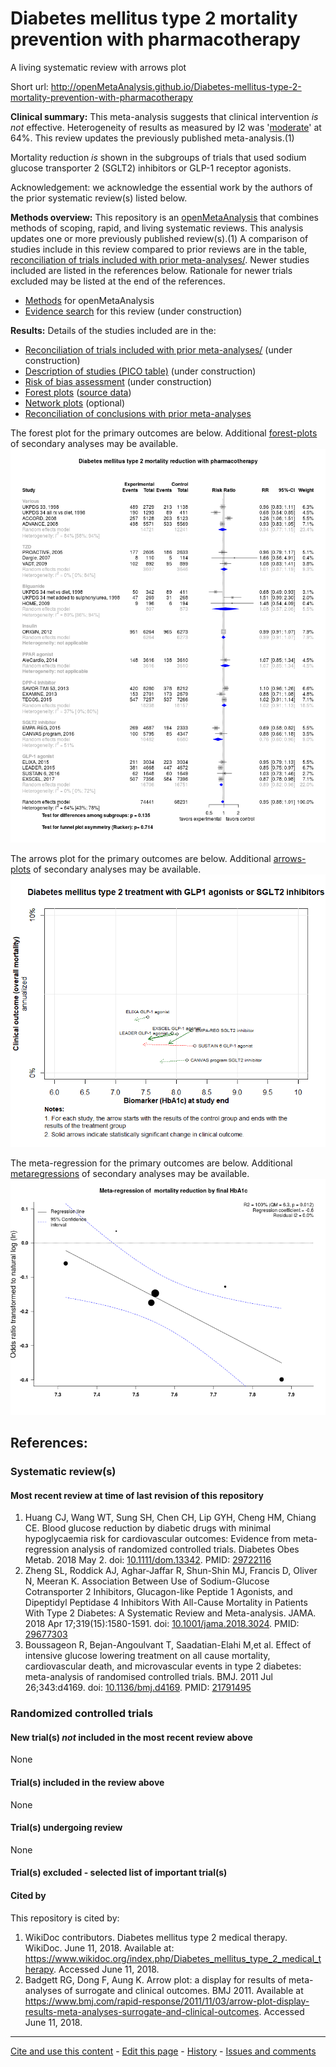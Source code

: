 Diabetes mellitus type 2 mortality prevention with pharmacotherapy
============================================
A living systematic review with arrows plot

Short url: http://openMetaAnalysis.github.io/Diabetes-mellitus-type-2-mortality-prevention-with-pharmacotherapy

**Clinical summary:** This meta-analysis suggests that clinical intervention *is not* effective. Heterogeneity of results as measured by I2 was '[moderate](http://handbook.cochrane.org/chapter_9/9_5_2_identifying_and_measuring_heterogeneity.htm)' at 64%. This review updates the previously published meta-analysis.(1)

Mortality reduction *is* shown in the subgroups of trials that used sodium glucose transporter 2 (SGLT2) inhibitors or GLP-1 receptor agonists.

Acknowledgement: we acknowledge the essential work by the authors of the prior systematic review(s) listed below.

**Methods overview:** This repository is an [openMetaAnalysis](https://openmetaanalysis.github.io/) that combines methods of scoping, rapid, and living systematic reviews.  This analysis updates one or more previously published review(s).(1) A comparison of studies include in this review compared to prior reviews are in the table, [reconciliation of trials included with prior meta-analyses/](files/reconciliation-tables/Reconciliation%20of%20studies.pdf). Newer studies included are listed in the references below. Rationale for newer trials excluded may be listed at the end of the references. 
* [Methods](http://openmetaanalysis.github.io/methods.html) for openMetaAnalysis
* [Evidence search](files/searching/evidence-search.md) for this review (under construction)

**Results:** Details of the studies included are in the:
* [Reconciliation of trials included with prior meta-analyses/](files/reconciliation-tables/Reconciliation%20of%20studies.pdf) (under construction)
* [Description of studies (PICO table)](files/study-details/table-pico.pdf) (under construction)
* [Risk of bias assessment](files/study-details/table-bias.pdf) (under construction)
* [Forest plots](../master/files/forest-plots) ([source data](files/data))
* [Network plots](../master/files/network) (optional)
* [Reconciliation of conclusions with prior meta-analyses](files/reconciliation-tables/Reconciliation%20of%20conclusions.pdf)

The forest plot for the primary outcomes are below. Additional [forest-plots](files/forest-plots) of secondary analyses may be available. 
![Principle results](files/forest-plots/Outcome-Primary.png)

The arrows plot for the primary outcomes are below. Additional [arrows-plots](files/arrows-plots) of secondary analyses may be available. 
![Principle results](files/arrows-plots/Outcome-Primary.png)

The meta-regression for the primary outcomes are below. Additional [metaregressions](files/metaregression) of secondary analyses may be available. 
![Principle results for benefit](files/metaregression/Outcome-Primary.png "Principle results for benefit]")

References:
----------------------------------

### Systematic review(s)
#### Most recent review at time of last revision of this repository
1. Huang CJ, Wang WT, Sung SH, Chen CH, Lip GYH, Cheng HM, Chiang CE. Blood glucose reduction by diabetic drugs with minimal hypoglycaemia risk for cardiovascular outcomes: Evidence from meta-regression analysis of randomized controlled trials. Diabetes Obes Metab. 2018 May 2. doi: [10.1111/dom.13342](http://doi.org/10.1111/dom.13342). PMID: [29722116](https://pubmed.gov/29722116)
2. Zheng SL, Roddick AJ, Aghar-Jaffar R, Shun-Shin MJ, Francis D, Oliver N, Meeran K. Association Between Use of Sodium-Glucose Cotransporter 2 Inhibitors, Glucagon-like Peptide 1 Agonists, and Dipeptidyl Peptidase 4 Inhibitors With All-Cause Mortality in Patients With Type 2 Diabetes: A Systematic Review and Meta-analysis. JAMA. 2018 Apr 17;319(15):1580-1591. doi: [10.1001/jama.2018.3024](http://doi.org/10.1001/jama.2018.3024).  PMID:  [29677303](https://pubmed.gov/29677303)
3. Boussageon R, Bejan-Angoulvant T, Saadatian-Elahi M,et al. Effect of intensive glucose lowering treatment on all cause mortality, cardiovascular death, and microvascular events in type 2 diabetes: meta-analysis of randomised controlled trials. BMJ. 2011 Jul 26;343:d4169. doi: [10.1136/bmj.d4169](http://doi.org/10.1136/bmj.d4169). PMID: [21791495](https://pubmed.gov/21791495)

### Randomized controlled trials
#### New trial(s) *not* included in the most recent review above
None
#### Trial(s) included in the review above
None

#### Trial(s) undergoing review
None

#### Trial(s) excluded - selected list of important trial(s)

#### Cited by
This repository is cited by:

1. WikiDoc contributors. Diabetes mellitus type 2 medical therapy. WikiDoc. June 11, 2018. Available at: https://www.wikidoc.org/index.php/Diabetes_mellitus_type_2_medical_therapy. Accessed June 11, 2018. 
2. Badgett RG, Dong F, Aung K. Arrow plot: a display for results of meta-analyses of surrogate and clinical outcomes. BMJ 2011. Available at https://www.bmj.com/rapid-response/2011/11/03/arrow-plot-display-results-meta-analyses-surrogate-and-clinical-outcomes. Accessed June 11, 2018. 

-------------------------------
[Cite and use this content](https://github.com/openMetaAnalysis/openMetaAnalysis.github.io/blob/master/reusing.MD)  - [Edit this page](../../edit/master/README.md) - [History](../../commits/master/README.md)  - 
[Issues and comments](../../issues?q=is%3Aboth+is%3Aissue)


